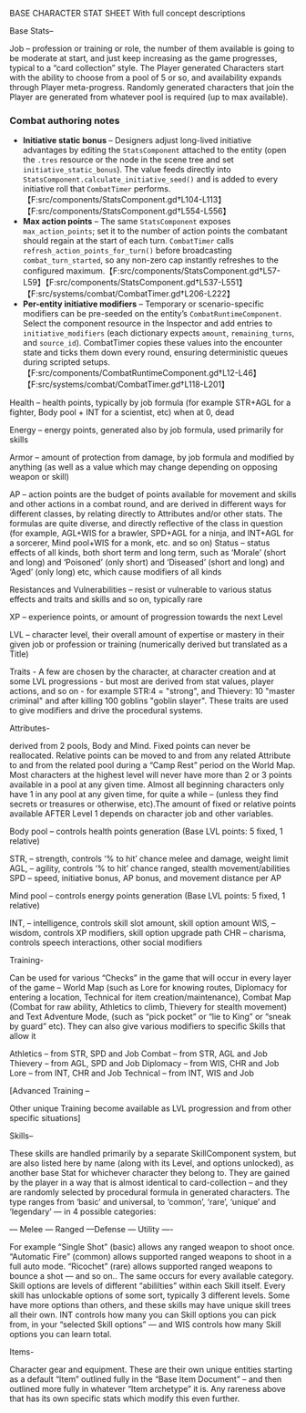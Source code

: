 BASE CHARACTER STAT SHEET 
With full concept descriptions


Base Stats–

Job  – profession or training or role, the number of them available is going to be moderate at start, and just keep increasing as the game progresses, typical to a “card collection” style. The Player generated Characters start with the ability to choose from a pool of 5 or so, and availability expands through Player meta-progress.  Randomly generated characters that join the Player are generated from whatever pool is required (up to max available).

### Combat authoring notes
- **Initiative static bonus** – Designers adjust long-lived initiative advantages by editing the `StatsComponent` attached to the entity (open the `.tres` resource or the node in the scene tree and set `initiative_static_bonus`). The value feeds directly into `StatsComponent.calculate_initiative_seed()` and is added to every initiative roll that `CombatTimer` performs.【F:src/components/StatsComponent.gd†L104-L113】【F:src/components/StatsComponent.gd†L554-L556】
- **Max action points** – The same `StatsComponent` exposes `max_action_points`; set it to the number of action points the combatant should regain at the start of each turn. `CombatTimer` calls `refresh_action_points_for_turn()` before broadcasting `combat_turn_started`, so any non-zero cap instantly refreshes to the configured maximum.【F:src/components/StatsComponent.gd†L57-L59】【F:src/components/StatsComponent.gd†L537-L551】【F:src/systems/combat/CombatTimer.gd†L206-L222】
- **Per-entity initiative modifiers** – Temporary or scenario-specific modifiers can be pre-seeded on the entity’s `CombatRuntimeComponent`. Select the component resource in the Inspector and add entries to `initiative_modifiers` (each dictionary expects `amount`, `remaining_turns`, and `source_id`). CombatTimer copies these values into the encounter state and ticks them down every round, ensuring deterministic queues during scripted setups.【F:src/components/CombatRuntimeComponent.gd†L12-L46】【F:src/systems/combat/CombatTimer.gd†L118-L201】

Health – health points, typically by job formula (for example STR+AGL for a fighter, Body pool + INT for a scientist, etc) when at 0, dead

Energy – energy points, generated also by job formula,  used primarily for skills

Armor – amount of protection from damage, by job formula and modified by anything (as well as a value which may change depending on opposing weapon or skill)

AP – action points are the budget of points available for movement and skills and other actions in a combat round, and are derived in different ways for different classes, by relating directly to Attributes and/or other stats.  The formulas are quite diverse, and directly reflective of the class in question (for example, AGL+WIS for a brawler, SPD+AGL for a ninja, and INT+AGL for a sorcerer, Mind pool+WIS for a monk, etc. and so on)
Status – status effects of all kinds, both short term and long term, such as ‘Morale’ (short and long) and ‘Poisoned’ (only short) and ‘Diseased’ (short and long) and ‘Aged’ (only long) etc, which cause modifiers of all kinds

Resistances and Vulnerabilities – resist or vulnerable to various status effects and traits and skills and so on, typically rare

XP – experience points, or amount of progression towards the next Level

LVL – character level, their overall amount of expertise or mastery in their given job or profession or training (numerically derived but translated as a Title)

Traits - A few are chosen by the character, at character creation and at some LVL progressions - but most are derived from stat values, player actions, and so on - for example STR:4 = "strong", and Thievery: 10 "master criminal" and after killing 100 goblins "goblin slayer".  These traits are used to give modifiers and drive the procedural systems.


Attributes- 

derived from 2 pools, Body and Mind.  Fixed points can never be reallocated.  Relative points can be moved to and from any related Attribute to and from the related pool during a “Camp Rest” period on the World Map.  Most characters at the highest level will never have more than 2 or 3 points available in a pool at any given time.  Almost all beginning characters only have 1 in any pool at any given time, for quite a while – (unless they find secrets or treasures or otherwise, etc).The amount of fixed or relative points available AFTER Level 1 depends on character job and other variables.  

Body pool – controls health points generation 
(Base LVL points: 5 fixed, 1 relative)

STR, – strength, controls ‘% to hit’ chance melee and damage, weight limit
AGL, – agility, controls ‘% to hit’ chance ranged, stealth movement/abilities
SPD – speed, initiative bonus, AP bonus, and movement distance per AP

Mind pool – controls energy points generation 
(Base LVL points: 5 fixed, 1 relative)

INT, – intelligence, controls skill slot amount, skill option amount
WIS, – wisdom, controls XP modifiers, skill option upgrade path
CHR – charisma, controls speech interactions, other social modifiers



Training-  

Can be used for various “Checks” in the game that will occur in every layer of the game – World Map (such as Lore for knowing routes, Diplomacy for entering a location, Technical for item creation/maintenance), Combat Map (Combat for raw ability, Athletics to climb, Thievery for stealth movement) and Text Adventure Mode, (such as “pick pocket” or “lie to King” or “sneak by guard” etc). They can also give various modifiers to specific Skills that allow it

Athletics – from STR, SPD and Job
Combat – from STR, AGL and Job
Thievery – from AGL, SPD and Job
Diplomacy – from WIS, CHR and Job
Lore – from INT, CHR and Job
Technical – from INT, WIS and Job


[Advanced Training – 

Other unique Training become available as LVL progression and from other specific situations]



Skills–  

These skills are handled primarily by a separate SkillComponent system, but are also listed here by name (along with its Level, and options unlocked), as another base Stat for whichever character they belong to.  They are gained by the player in a way that is almost identical to card-collection – and they are randomly selected by procedural formula in generated characters.
The type ranges from ‘basic’ and universal, to ‘common’, ‘rare’, ‘unique’ and ‘legendary’ — in 4 possible categories:

 — Melee — Ranged —Defense — Utility —-

For example “Single Shot” (basic) allows any ranged weapon to shoot once.  “Automatic Fire” (common) allows supported ranged weapons to shoot in a full auto mode.  “Ricochet” (rare) allows supported ranged weapons to bounce a shot  — and so on..  The same occurs for every available category.  Skill options are levels of different “abililties” within each Skill itself.  Every skill has unlockable options of some sort, typically 3 different levels.  Some have more options than others, and these skills may have unique skill trees all their own.  INT controls how many you can Skill options you can pick from, in your “selected Skill options” — and WIS controls how many Skill options you can learn total.

Items-

Character gear and equipment.  These are their own unique entities starting as a default “Item” outlined fully in the “Base Item Document” – and then outlined more fully in whatever “Item archetype” it is.  Any rareness above that has its own specific stats which modify this even further.
